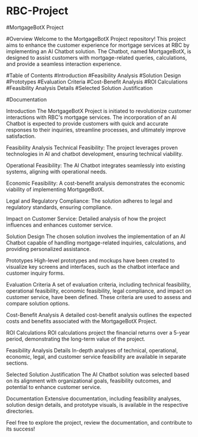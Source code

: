 # RBC-Project

#MortgageBotX Project

#Overview
Welcome to the MortgageBotX Project repository! This project aims to enhance the customer experience for mortgage services at RBC by implementing an AI Chatbot solution. The Chatbot, named MortgageBotX, is designed to assist customers with mortgage-related queries, calculations, and provide a seamless interaction experience.

#Table of Contents
#Introduction
#Feasibility Analysis
#Solution Design
#Prototypes
#Evaluation Criteria
#Cost-Benefit Analysis
#ROI Calculations
#Feasibility Analysis Details
#Selected Solution Justification

#Documentation

Introduction
The MortgageBotX Project is initiated to revolutionize customer interactions with RBC's mortgage services. The incorporation of an AI Chatbot is expected to provide customers with quick and accurate responses to their inquiries, streamline processes, and ultimately improve satisfaction.

Feasibility Analysis
Technical Feasibility: The project leverages proven technologies in AI and chatbot development, ensuring technical viability.

Operational Feasibility: The AI Chatbot integrates seamlessly into existing systems, aligning with operational needs.

Economic Feasibility: A cost-benefit analysis demonstrates the economic viability of implementing MortgageBotX.

Legal and Regulatory Compliance: The solution adheres to legal and regulatory standards, ensuring compliance.

Impact on Customer Service: Detailed analysis of how the project influences and enhances customer service.

Solution Design
The chosen solution involves the implementation of an AI Chatbot capable of handling mortgage-related inquiries, calculations, and providing personalized assistance.

Prototypes
High-level prototypes and mockups have been created to visualize key screens and interfaces, such as the chatbot interface and customer inquiry forms.

Evaluation Criteria
A set of evaluation criteria, including technical feasibility, operational feasibility, economic feasibility, legal compliance, and impact on customer service, have been defined. These criteria are used to assess and compare solution options.

Cost-Benefit Analysis
A detailed cost-benefit analysis outlines the expected costs and benefits associated with the MortgageBotX Project.

ROI Calculations
ROI calculations project the financial returns over a 5-year period, demonstrating the long-term value of the project.

Feasibility Analysis Details
In-depth analyses of technical, operational, economic, legal, and customer service feasibility are available in separate sections.

Selected Solution Justification
The AI Chatbot solution was selected based on its alignment with organizational goals, feasibility outcomes, and potential to enhance customer service.

Documentation
Extensive documentation, including feasibility analyses, solution design details, and prototype visuals, is available in the respective directories.

Feel free to explore the project, review the documentation, and contribute to its success!
